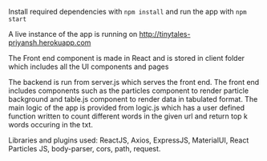 
Install required dependencies with ``npm install`` and run the app with ``npm start`` 

A live instance of the app is running on http://tinytales-priyansh.herokuapp.com

The Front end component is made in React and is stored in client folder which includes all the UI components and pages

The backend is run from server.js which serves the front end.
The front end includes components such as the particles component to render particle background and table.js component to render data in tabulated format.
The main logic of the app is provided from logic.js which has a user defined function written to count different words in the given url and return top k words occuring in the txt.

Libraries and plugins used:
ReactJS, Axios, ExpressJS, MaterialUI, React Particles JS, body-parser, cors, path, request.